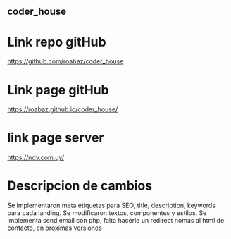 ## coder_house

# Link repo gitHub
https://github.com/roabaz/coder_house

# Link page gitHub
https://roabaz.github.io/coder_house/

# link page server
https://ndv.com.uy/


# Descripcion de cambios
Se implementaron meta etiquetas para SEO, title, description, keywords para cada landing.
Se modificaron textos, componentes y estilos.
Se implementa send email con php, falta hacerle un redirect nomas al html de contacto, en proximas versiones

